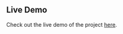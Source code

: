 ## Live Demo

Check out the live demo of the project [here](https://microproject2-three.vercel.app).
